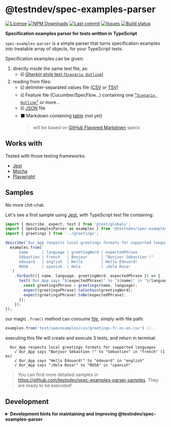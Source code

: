 # @testndev/spec-examples-parser

[![License](https://img.shields.io/github/license/testndev/spec-examples-parser)](https://github.com/testndev/spec-examples-parser/blob/main/license.txt)
[![NPM Downloads](https://img.shields.io/npm/dw/@testndev/spec-examples-parser)](https://www.npmjs.com/package/@testndev/spec-examples-parser)
[![Last commit](https://img.shields.io/github/last-commit/testndev/spec-examples-parser?style=flat-square&logo=github)](https://github.com/testndev/spec-examples-parser)
[![Issues](https://img.shields.io/github/issues/testndev/spec-examples-parser?style=flat-square&logo=github)](https://github.com/testndev/spec-examples-parser/issues)
[![Build status](https://img.shields.io/github/actions/workflow/status/testndev/spec-examples-parser/ci.yaml)](https://github.com/testndev/spec-examples-parser/actions)


**Specification examples parser for tests written in TypeScript**

`spec-examples-parser` is a simple parser that turns specification examples into treatable array of objects, for your TypeScript tests.

Specification examples can be given:
1. directly inside the same test file, as: 
    - ☑️ [*Gherkin* style text (`Scenario Outline`)](https://cucumber.io/docs/gherkin/reference/#scenario-outline)
2. reading from files:
    - ☑️ delimiter-separated values file ([CSV](https://en.wikipedia.org/wiki/Comma-separated_values) or [TSV](https://en.wikipedia.org/wiki/Tab-separated_values))
    - ☑️ Feature file (Cucumber/SpecFlow...) containing one ["`Scenario Outline`"](https://cucumber.io/docs/gherkin/reference/#scenario-outline) or more...
    - ☑️ [JSON](https://en.wikipedia.org/wiki/JSON) file
    - ⬛ Markdown containing [table](https://github.github.com/gfm/#table) *(not yet)*
      > will be based on [GitHub Flavored Markdown](https://github.github.com/gfm/#tables-extension-) specs

## Works with

Tested with those testing frameworks:
- [Jest](https://jestjs.io/)
- [Mocha](https://mochajs.org/)
- [Playwright](https://playwright.dev/)

## Samples

No more chit-chat. 

Let's see a first sample using [Jest](https://jestjs.io/), with TypeScript test file containing:

```typescript
import { describe, expect, test } from '@jest/globals';
import { SpecExamplesParser as examples } from '@testndev/spec-examples-parser';
import { greetings } from '../greetings';

describe(`Our_App respects local greetings formats for supported languages`, () => {
  examples.from(`
      name      | language | greetingWord | expectedPhrase
      Sébastien | french   | Bonjour      | "Bonjour Sébastien !"
      édouard   | english  | Hello        | Hello Édouard!
      ROSA      | spanish  | Hola         | ¡Hola Rosa!
  `)
    .forEach(({ name, language, greetingWord, expectedPhrase }) => {
      test(`Our_App says "${expectedPhrase}" to "${name}" in "${language}"`, () => {
        const greetingsPhrase = greetings(name, language);
        expect(greetingsPhrase).toContain(greetingWord);
        expect(greetingsPhrase).toBe(expectedPhrase);
      });
    });
});
```

our magic `.from()` method can consume [file](test/specexamples/csv/greetings-fr-es-en.csv), simply with file path:

```typescript
examples.from('test/specexamples/csv/greetings-fr-es-en.csv') //...
```

executing this file will create and execute 3 tests, and return in terminal: 

```
  Our_App respects local greetings formats for supported languages
    √ Our_App says "Bonjour Sébastien !" to "Sébastien" in "french" (1 ms)
    √ Our_App says "Hello Édouard!" to "édouard" in "english"
    √ Our_App says "¡Hola Rosa!" to "ROSA" in "spanish"
```

> You can find more detailed samples in https://github.com/testndev/spec-examples-parser-samples. They are ready to be executed!


## Development

<details>
<summary><b>Development hints for maintaining and improving @testndev/spec-examples-parser</b></summary>



Setting up:

```bash
git clone git@github.com:testndev/spec-examples-parser.git
cd @testndev/spec-examples-parser
npm install
```

Testing:

```bash
npm run test
```

</details>